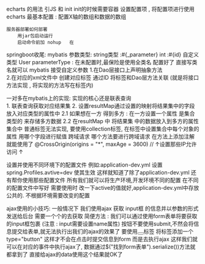 echarts 的用法
	引JS   和 init     init的时候需要容器
	设置配置项   ,  将配置项进行使用
	echarts 最基本配置  : 配置X轴的数组和数据的数组

	服务器部署如何部署 
		用jar包启动运行 
		启动命令前加 nohup   在
springboot收尾:
	mybatis
	参数类型: string类型  :#{_parameter}
			  int 		  :#{id}
			  自定义类型 User parameterType   : 在未配置时,最保险是使用全类名 配置好了 直接写类名就可以
	mybatis 接受自定义参数
		1.在Dao层接口上声明抽象方法  
		2.在对应的xml文件中 创建对应标签 通过ID 将标签和Dao层方法关联
			(就是将接口方法实现 , 将实现的方法写在标签内)

一对多在mybatis上的实现:
	实现的核心还是联表查询  
	1. 联表查询获取对应结果集
	2. 设置resultMap通过设置的映射将结果集中的字段放入对应类型的属性中
		2.1 如果想在一方  得到多方   :
			在一方设置一个属性 是集合类型的 来存储多方数据
		2.2 在resultMap 中 将结果集 中的数据放入到多方的属性集合中
			普通标签无法实现, 要使用collection标签, 在标签中设置集合中每个对象的属性  用哪个字段进行赋值
跨域请求
	哪个方法要进行跨域请求  在方法上添加注解 就能使用了
	@CrossOrigin(origins = "*",                     maxAge = 3600)
    //              ↑设置那些IP允许访问             ↑

设置并使用不同环境下的配置文件 例如:application-dev.yml
	设置 spring.Profiles.avtive=dev 使其生效
	这样就知道了除了application-dev.yml 还有帮你使用那些配置文件
	所有我们就可以将生产环境,开发环境不同的配置 在不同的配置文件中写好
	需要使用时 改一下active的值就好,application-dev.yml中存放公共的. 不根据环境需要改变的配置

ajax使用的小技巧:
	一般情况下  我们使用ajax 获取 input框 的信息并以参数的形式发送给后台
	需要一个个的去获取
	简便方法 : 我们可以通过使用form表单将要获取的input框包裹
	(注意 : input需要设置name属性)
	按钮不要使用submit,不然会将信息提交给表单,就无法执行出我们的ajax的效果了
	要使用<button></button>标签  将标签添加一个type="button" 这样才不会在点击时提交信息到form 而是去执行ajax
	这样我们就可以在对应的事件中执行ajax了,
	数据通过$("找到form表单").serialize())方法就都拿到了
	直接给ajax的data使用这个结果就OK了